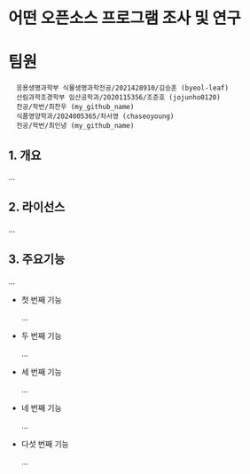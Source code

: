 # 어떤 오픈소스 프로그램 조사 및 연구
# 팀원
      응용생명과학부 식물생명과학전공/2021428910/김승훈 (byeol-leaf)
      산림과학조경학부 임산공학과/2020115356/조준호 (jojunho0120)
      전공/학번/최찬우 (my_github_name)
      식품영양학과/2024005365/차서영 (chaseoyoung)
      전공/학번/최인녕 (my_github_name)

## 1. 개요
...   

## 2. 라이선스
...

## 3. 주요기능
...

- 첫 번째 기능
  
  ...

- 두 번째 기능
  
  ...

- 세 번째 기능
  
  ...

- 네 번째 기능
  
  ...

- 다섯 번째 기능
  
  ...
